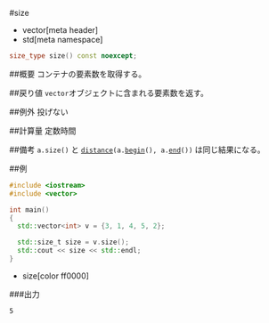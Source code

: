 #size
* vector[meta header]
* std[meta namespace]

```cpp
size_type size() const noexcept;
```

##概要
コンテナの要素数を取得する。


##戻り値
`vector`オブジェクトに含まれる要素数を返す。


##例外
投げない


##計算量
定数時間


##備考
`a.size()` と [`distance`](/reference/iterator/distance.md)`(a.`[`begin`](./begin.md)`(), a.`[`end`](./end.md)`())` は同じ結果になる。


##例
```cpp
#include <iostream>
#include <vector>

int main()
{
  std::vector<int> v = {3, 1, 4, 5, 2};

  std::size_t size = v.size();
  std::cout << size << std::endl;
}
```
* size[color ff0000]

###出力
```
5
```

